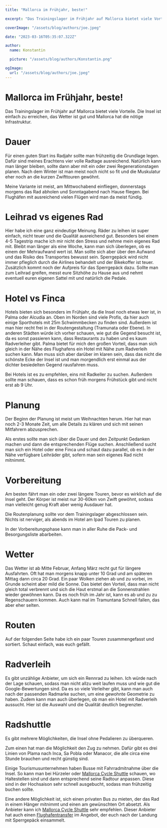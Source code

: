 ```yaml
---
title: "Mallorca im Frühjahr, beste!"

excerpt: "Das Trainingslager im Frühjahr auf Mallorca bietet viele Vorteile. Die Insel ist einfach zu erreichen, bietet gutes Wetter und hat die nötige Infrastruktur."

coverImage: "/assets/blog/authors/joe.jpeg"

date: "2023-03-16T05:35:07.322Z"

author:
  name: Konstantin

  picture: "/assets/blog/authors/Konstantin.png"

ogImage:
  url: "/assets/blog/authors/joe.jpeg"
---
```


# Mallorca im Frühjahr, beste!

Das Trainingslager im Frühjahr auf Mallorca bietet viele Vorteile. Die Insel ist einfach zu erreichen, das Wetter ist gut und Mallorca hat die nötige Infrastruktur.

# Dauer

Für einen guten Start ins Radjahr sollte man frühzeitig die Grundlage legen. Dafür sind meines Erachtens vier volle Radtage ausreichend. Natürlich kann man länger bleiben, sollte dann aber mit ein oder zwei Regenerationstagen planen. Nach dem Winter ist man meist noch nicht so fit und die Muskulatur eher noch an die kurzen Zwifttouren gewöhnt.

Meine Variante ist meist, am Mittwochabend einfliegen, donnerstags morgens das Rad abholen und Sonntagabend nach Hause fliegen. Bei Flughäfen mit ausreichend vielen Flügen wird man da meist fündig.

# Leihrad vs eigenes Rad

Hier habe ich eine ganz eindeutige Meinung. Räder zu leihen ist super einfach, nicht teuer und die Qualität ausreichend gut. Besonders bei einem 4-5 Tagestrip mache ich mir nicht den Stress und nehme mein eigenes Rad mit. Bleibt man länger als eine Woche, kann man sich überlegen, ob es einem der Mehraufwand wert ist. Man sollte sich aber über den Aufwand und das Risiko des Transportes bewusst sein. Sperrgepäck wird nicht immer pfleglich durch die Airlines behandelt und der Bikekoffer ist teuer. Zusätzlich kommt noch der Aufpreis für das Sperrgepäck dazu. Sollte man zum Leihrad greifen, messt eure Sitzhöhe zu Hause aus und nehmt eventuell euren eigenen Sattel mit und natürlich die Pedale.

# Hotel vs Finca

Hotels bieten sich besonders im Frühjahr, da die Insel noch etwas leer ist, in Palma oder Alcudia an. Oben im Norden sind viele Profis, da hier auch einige Sporthotels mit 25m Schwimmbecken zu finden sind. Außerdem ist man hier recht frei in der Routengestaltung (Tramunata oder Ebene). In anderen Städten würde ich vorher schauen, wie gut die Gegend besucht ist, da es sonst passieren kann, dass Restaurants zu haben und es kaum Radverleiher gibt. Palma bietet für mich den großen Vorteil, dass man sich gleich in der Nähe des Flughafens ein Hotel mit Nähe zum Radverleih suchen kann. Man muss sich aber darüber im klaren sein, dass das nicht die schönste Ecke der Insel ist und man morgendlich erst einmal aus der dichter besiedelten Gegend rausfahren muss.

Bei Hotels ist es zu empfehlen, eins mit Radkeller zu suchen. Außerdem sollte man schauen, dass es schon früh morgens Frühstück gibt und nicht erst ab 9 Uhr.

# Planung

Der Beginn der Planung ist meist um Weihnachten herum. Hier hat man noch 2-3 Monate Zeit, um alle Details zu klären und sich mit seinen Mitfahrern abzusprechen.

Als erstes sollte man sich über die Dauer und den Zeitpunkt Gedanken machen und dann die entsprechenden Flüge suchen. Anschließend sucht man sich ein Hotel oder eine Finca und schaut dazu parallel, ob es in der Nähe verfügbare Leihräder gibt, sofern man sein eigenes Rad nicht mitnimmt.

# Vorbereitung

Am besten fährt man ein oder zwei längere Touren, bevor es wirklich auf die Insel geht. Der Körper ist meist nur 30-60km von Zwift gewöhnt, sodass man vielleicht genug Kraft aber wenig Ausdauer hat.

Die Routenplanung sollte vor dem Trainingslager abgeschlossen sein. Nichts ist nerviger, als abends im Hotel am Ipad Touren zu planen.

In der Vorbereitungsphase kann man in aller Ruhe die Pack- und Besorgungsliste abarbeiten.

# Wetter

Das Wetter ist ab Mitte Februar, Anfang März recht gut für längere Ausfahrten. Oft hat man morgens knapp unter 10 Grad und am späteren Mittag dann circa 20 Grad. Ein paar Wolken ziehen ab und zu vorbei, im Grunde scheint aber mild die Sonne. Das bietet den Vorteil, dass man nicht gleich total verbrennt und sich die Haut erstmal an die Sonnenstrahlen wieder gewöhnen kann. Da es noch früh im Jahr ist, kann es ab und zu zu Regenschauern kommen. Auch kann mal im Tramuntana Schnell fallen, das aber eher selten.

# Routen

Auf der folgenden Seite habe ich ein paar Touren zusammengefasst und sortiert. Schaut einfach, was euch gefällt.

# Radverleih

Es gibt unzählige Anbieter, um sich ein Rennrad zu leihen. Ich würde nach der Lage schauen, sodass man nicht allzu weit laufen muss und wie gut die Google-Bewertungen sind. Da es so viele Verleiher gibt, kann man auch nach der passenden Radmarke suchen, um eine gewohnte Geometrie zu haben. Zudem kann man auch überlegen, ob man ein Hotel mit Radverleih aussucht. Hier ist die Auswahl und die Qualität deutlich begrenzter.

# Radshuttle

Es gibt mehrere Möglichkeiten, die Insel ohne Pedalieren zu überqueren.

Zum einen hat man die Möglichkeit den Zug zu nehmen. Dafür gibt es drei Linien von Plama nach Inca, Sa Pobla oder Manacor, die alle circa eine Stunde brauchen und recht günstig sind.

Einige Tourismusunternehmen haben Busse mit Fahrradmitnahme über die Insel. So kann man bei Hürzeler oder [Mallorca Cycle Shuttle](https://www.mallorcacycleshuttle.co.uk/shop.html/Departure-towns-c28971057) schauen, wo Haltestellen sind und dann entsprechend seine Radtour anpassen. Diese sind in der Hochsaison sehr schnell ausgebucht, sodass man frühzeitig buchen sollte.

Eine andere Möglichkeit ist, sich einen privaten Bus zu mieten, der das Rad in einem Hänger mitnimmt und einen am gewünschten Ort absetzt. Als Anbieter kann ich [Mallorca Cycle Shuttle](https://www.mallorcacycleshuttle.co.uk/) sehr empfehlen. Dieser Anbieter hat auch einen [Flughafentransfer](https://www.mallorcacycleshuttle.co.uk/mallorca-airport-transfers.html) im Angebot, der euch nach der Landung mit Sperrgepäck einsammelt.
